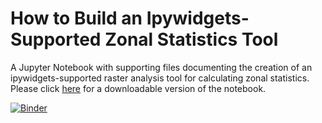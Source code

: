 # How to Build an Ipywidgets-Supported Zonal Statistics Tool
A Jupyter Notebook with supporting files documenting the creation of an ipywidgets-supported raster analysis tool for calculating zonal statistics. Please click [here](https://nbviewer.jupyter.org/github/ui-libraries/Zonal_Statistics_Tool_JupyterNotebook/blob/main/ZonalStatistics.ipynb) for a downloadable version of the notebook.

[![Binder](https://mybinder.org/badge_logo.svg)](https://mybinder.org/v2/gh/ui-libraries/Zonal_Statistics_Tool_JupyterNotebook/HEAD)
